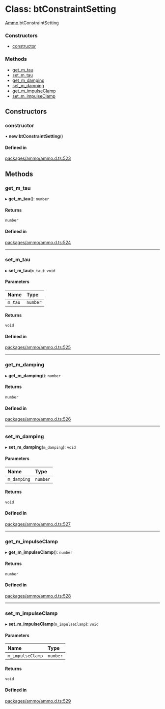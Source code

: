 # Class: btConstraintSetting

[Ammo](../modules/Ammo.md).btConstraintSetting


### Constructors

- [constructor](Ammo.btConstraintSetting.md#constructor)

### Methods

- [get\_m\_tau](Ammo.btConstraintSetting.md#get_m_tau)
- [set\_m\_tau](Ammo.btConstraintSetting.md#set_m_tau)
- [get\_m\_damping](Ammo.btConstraintSetting.md#get_m_damping)
- [set\_m\_damping](Ammo.btConstraintSetting.md#set_m_damping)
- [get\_m\_impulseClamp](Ammo.btConstraintSetting.md#get_m_impulseclamp)
- [set\_m\_impulseClamp](Ammo.btConstraintSetting.md#set_m_impulseclamp)

## Constructors

### constructor

• **new btConstraintSetting**()

#### Defined in

[packages/ammo/ammo.d.ts:523](https://github.com/Orillusion/orillusion/blob/main/packages/ammo/ammo.d.ts#L523)

## Methods

### get\_m\_tau

▸ **get_m_tau**(): `number`

#### Returns

`number`

#### Defined in

[packages/ammo/ammo.d.ts:524](https://github.com/Orillusion/orillusion/blob/main/packages/ammo/ammo.d.ts#L524)

___

### set\_m\_tau

▸ **set_m_tau**(`m_tau`): `void`

#### Parameters

| Name | Type |
| :------ | :------ |
| `m_tau` | `number` |

#### Returns

`void`

#### Defined in

[packages/ammo/ammo.d.ts:525](https://github.com/Orillusion/orillusion/blob/main/packages/ammo/ammo.d.ts#L525)

___

### get\_m\_damping

▸ **get_m_damping**(): `number`

#### Returns

`number`

#### Defined in

[packages/ammo/ammo.d.ts:526](https://github.com/Orillusion/orillusion/blob/main/packages/ammo/ammo.d.ts#L526)

___

### set\_m\_damping

▸ **set_m_damping**(`m_damping`): `void`

#### Parameters

| Name | Type |
| :------ | :------ |
| `m_damping` | `number` |

#### Returns

`void`

#### Defined in

[packages/ammo/ammo.d.ts:527](https://github.com/Orillusion/orillusion/blob/main/packages/ammo/ammo.d.ts#L527)

___

### get\_m\_impulseClamp

▸ **get_m_impulseClamp**(): `number`

#### Returns

`number`

#### Defined in

[packages/ammo/ammo.d.ts:528](https://github.com/Orillusion/orillusion/blob/main/packages/ammo/ammo.d.ts#L528)

___

### set\_m\_impulseClamp

▸ **set_m_impulseClamp**(`m_impulseClamp`): `void`

#### Parameters

| Name | Type |
| :------ | :------ |
| `m_impulseClamp` | `number` |

#### Returns

`void`

#### Defined in

[packages/ammo/ammo.d.ts:529](https://github.com/Orillusion/orillusion/blob/main/packages/ammo/ammo.d.ts#L529)
